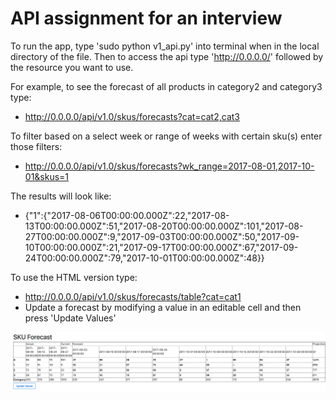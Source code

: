 # API assignment for an interview

To run the app, type 'sudo python v1_api.py' into terminal when in the local directory of the file. Then to access the api type 'http://0.0.0.0/' followed by the resource you want to use.

For example, to see the forecast of all products in category2 and category3 type:
  - http://0.0.0.0/api/v1.0/skus/forecasts?cat=cat2,cat3

To filter based on a select week or range of weeks with certain sku(s) enter those filters:
  - http://0.0.0.0/api/v1.0/skus/forecasts?wk_range=2017-08-01,2017-10-01&skus=1

The results will look like:

  - {"1":{"2017-08-06T00:00:00.000Z":22,"2017-08-13T00:00:00.000Z":51,"2017-08-20T00:00:00.000Z":101,"2017-08-27T00:00:00.000Z":9,"2017-09-03T00:00:00.000Z":50,"2017-09-10T00:00:00.000Z":21,"2017-09-17T00:00:00.000Z":67,"2017-09-24T00:00:00.000Z":79,"2017-10-01T00:00:00.000Z":48}}

To use the HTML version type:
  - http://0.0.0.0/api/v1.0/skus/forecasts/table?cat=cat1
  - Update a forecast by modifying a value in an editable cell and then press 'Update Values'

![](table.png)
